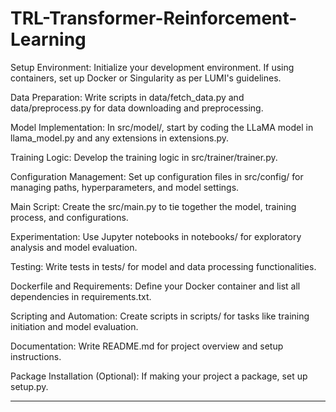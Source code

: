 # TRL-Transformer-Reinforcement-Learning

Setup Environment: Initialize your development environment. If using containers, set up Docker or Singularity as per LUMI's guidelines. 

Data Preparation: Write scripts in data/fetch_data.py and data/preprocess.py for data downloading and preprocessing.

Model Implementation: In src/model/, start by coding the LLaMA model in llama_model.py and any extensions in extensions.py.

Training Logic: Develop the training logic in src/trainer/trainer.py.

Configuration Management: Set up configuration files in src/config/ for managing paths, hyperparameters, and model settings.

Main Script: Create the src/main.py to tie together the model, training process, and configurations.

Experimentation: Use Jupyter notebooks in notebooks/ for exploratory analysis and model evaluation.

Testing: Write tests in tests/ for model and data processing functionalities.

Dockerfile and Requirements: Define your Docker container and list all dependencies in requirements.txt.

Scripting and Automation: Create scripts in scripts/ for tasks like training initiation and model evaluation.

Documentation: Write README.md for project overview and setup instructions.

Package Installation (Optional): If making your project a package, set up setup.py.


*******************

